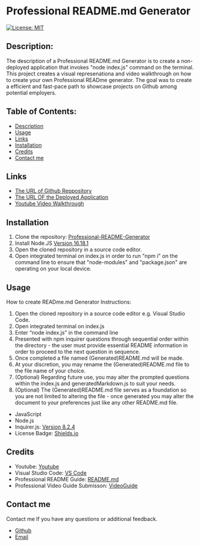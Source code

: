 # Professional README.md Generator

[![License: MIT](https://img.shields.io/badge/License-MIT-yellow.svg)](https://opensource.org/licenses/MIT)
  
## Description:
The description of a Professional README.md Generator is to create a non-deployed application that invokes "node index.js" command on the terminal.
This project creates a visual represenationa and video walkthrough on how to create your own Professional READme generator.
The goal was to create a efficient and fast-pace path to showcase projects on Github among potential employers.
## Table of Contents:
- [Description](#description)
- [Usage](#usage)
- [Links](#links)
- [Installation](#installation)
- [Credits](#credits)
- [Contact me](#contact-me)

## Links
- [The URL of Github Reppository](https://github.com/kathylopez97/Professional-README-Generator)
- [The URL OF the Deployed Application](https://kathylopez97.github.io/Professional-README-Generator/)
- [Youtube Video Walkthrough](https://www.youtube.com/watch?v=pLm6V9WZeuA)

## Installation 
1. Clone the repository: [Professional-README-Generator](https://github.com/kathylopez97/Professional-README-Generator)
2. Install Node.JS [Version 16.18.1](https://nodejs.org/en/blog/release/v16.18.1/)
3. Open the cloned repository in a source code editor.
4. Open integrated terminal on index.js in order to run "npm i" on the command line to ensure that "node-modules" and "package.json" are operating on your local device.

## Usage
How to create READme.md Generator Instructions:
1. Open the cloned repository in a source code editor e.g. Visual Studio Code.
2. Open integrated terminal on index.js
3. Enter “node index.js” in the command line
4. Presented with npm inquirer questions through sequential order within the directory -  the user must provide essential README information in order to proceed to the next question in sequence.
5. Once completed a file named (Generated)README.md will be made.
6. At your discretion, you may rename the (Generated)README.md file to the file name of your choice.
7. (Optional) Regarding future use, you may alter the prompted questions within the index.js and generatedMarkdown.js to suit your needs.
8. (Optional) The (Generated)README.md file serves as a foundation so you are not limited to altering the file - once generated you may alter the document to your preferences just like any other README.md file.
- JavaScript
- Node.js
- Inquirer.js: [Version 8.2.4](https://www.npmjs.com/package/inquirer/v/8.2.4)
- License Badge: [Shields.io](https://shields.io/)

## Credits 
- Youtube: [Youtube](https://youtube.com)
- Visual Studio Code: [VS Code](https://code.visualstudio.com/)
- Professional README Guide: [README.md](https://coding-boot-camp.github.io/full-stack/github/professional-readme-guide)
- Professional  Video Guide Submisson: [VideoGuide](https://coding-boot-camp.github.io/full-stack/computer-literacy/video-submission-guide)


## Contact me
Contact me If you have any questions or additional feedback.
- [Github](https://github.com/kathylopez97)
- [Email](kathyylopezz97@gmail.com)
